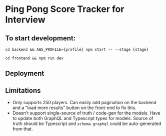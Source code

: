 # Ping Pong Score Tracker for Interview

## To start development:
`cd backend && AWS_PROFILE={profile} npm start -- --stage {stage}`

`cd frontend && npm run dev`

## Deployment


## Limitations
- Only supports 250 players. Can easily add pagination on the backend and a "load more results" button on the front-end to fix this.
- Doesn't support single-source of truth / code-gen for the models. Have to update both GraphQL and Typescript types for models. Source of truth should be Typescript and `schema.graphql` could be auto-generated from that.
